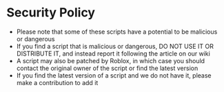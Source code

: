 # Security Policy

* Please note that some of these scripts have a potential to be malicious or dangerous
* If you find a script that is malicious or dangerous, DO NOT USE IT OR DISTRIBUTE IT, and instead report it following the article on our wiki
* A script may also be patched by Roblox, in which case you should contact the original owner of the script or find the latest version
* If you find the latest version of a script and we do not have it, please make a contribution to add it
